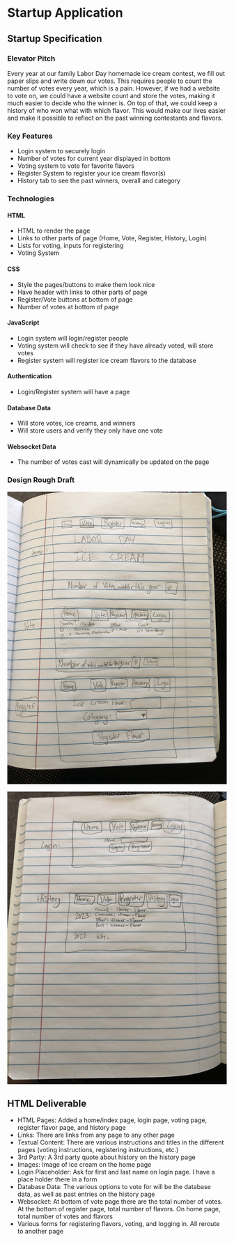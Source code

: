 # Startup Application

## Startup Specification

### Elevator Pitch

Every year at our family Labor Day homemade ice cream contest, we fill out paper slips and write down our votes. This requires people to count the number of votes every year, which is a pain. However, if we had a website to vote on, we could have a website count and store the votes, making it much easier to decide who the winner is. On top of that, we could keep a history of who won what with which flavor. This would make our lives easier and make it possible to reflect on the past winning contestants and flavors. 

### Key Features

- Login system to securely login
- Number of votes for current year displayed in bottom
- Voting system to vote for favorite flavors
- Register System to register your ice cream flavor(s)
- History tab to see the past winners, overall and category

### Technologies

#### HTML
- HTML to render the page
- Links to other parts of page (Home, Vote, Register, History, Login)
- Lists for voting, inputs for registering
- Voting System

#### CSS
- Style the pages/buttons to make them look nice
- Have header with links to other parts of page
- Register/Vote buttons at bottom of page
- Number of votes at bottom of page

#### JavaScript
- Login system will login/register people
- Voting system will check to see if they have already voted, will store votes
- Register system will register ice cream flavors to the database

#### Authentication
- Login/Register system will have a page

#### Database Data
- Will store votes, ice creams, and winners
- Will store users and verify they only have one vote

#### Websocket Data
- The number of votes cast will dynamically be updated on the page

### Design Rough Draft
![Rough Draft 1](images/RoughDraft1.jpeg)

![Rough Draft 2](images/RoughDraft2.jpeg)


## HTML Deliverable
- HTML Pages: Added a home/index page, login page, voting page, register flavor page, and history page
- Links: There are links from any page to any other page
- Textual Content: There are various instructions and titles in the different pages (voting instructions, registering instructions, etc.)
- 3rd Party: A 3rd party quote about history on the history page
- Images: Image of ice cream on the home page
- Login Placeholder: Ask for first and last name on login page. I have a place holder there in a form
- Database Data: The various options to vote for will be the database data, as well as past entries on the history page
- Websocket: At bottom of vote page there are the total number of votes. At the bottom of register page, total number of flavors. On home page, total number of votes and flavors
- Various forms for registering flavors, voting, and logging in. All reroute to another page
